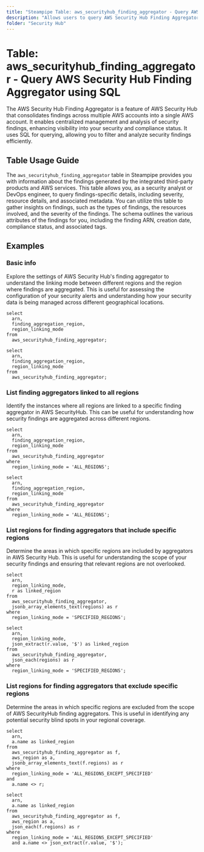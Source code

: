 ```yaml
---
title: "Steampipe Table: aws_securityhub_finding_aggregator - Query AWS Security Hub Finding Aggregator using SQL"
description: "Allows users to query AWS Security Hub Finding Aggregator to gather information about the findings that are generated by the integrated third-party products and AWS services."
folder: "Security Hub"
---
```


# Table: aws_securityhub_finding_aggregator - Query AWS Security Hub Finding Aggregator using SQL

The AWS Security Hub Finding Aggregator is a feature of AWS Security Hub that consolidates findings across multiple AWS accounts into a single AWS account. It enables centralized management and analysis of security findings, enhancing visibility into your security and compliance status. It uses SQL for querying, allowing you to filter and analyze security findings efficiently.

## Table Usage Guide

The `aws_securityhub_finding_aggregator` table in Steampipe provides you with information about the findings generated by the integrated third-party products and AWS services. This table allows you, as a security analyst or DevOps engineer, to query findings-specific details, including severity, resource details, and associated metadata. You can utilize this table to gather insights on findings, such as the types of findings, the resources involved, and the severity of the findings. The schema outlines the various attributes of the findings for you, including the finding ARN, creation date, compliance status, and associated tags.

## Examples

### Basic info
Explore the settings of AWS Security Hub's finding aggregator to understand the linking mode between different regions and the region where findings are aggregated. This is useful for assessing the configuration of your security alerts and understanding how your security data is being managed across different geographical locations.

```sql+postgres
select
  arn,
  finding_aggregation_region,
  region_linking_mode
from
  aws_securityhub_finding_aggregator;
```

```sql+sqlite
select
  arn,
  finding_aggregation_region,
  region_linking_mode
from
  aws_securityhub_finding_aggregator;
```

### List finding aggregators linked to all regions
Identify the instances where all regions are linked to a specific finding aggregator in AWS SecurityHub. This can be useful for understanding how security findings are aggregated across different regions.

```sql+postgres
select
  arn,
  finding_aggregation_region,
  region_linking_mode
from
  aws_securityhub_finding_aggregator
where
  region_linking_mode = 'ALL_REGIONS';
```

```sql+sqlite
select
  arn,
  finding_aggregation_region,
  region_linking_mode
from
  aws_securityhub_finding_aggregator
where
  region_linking_mode = 'ALL_REGIONS';
```

### List regions for finding aggregators that include specific regions
Determine the areas in which specific regions are included by aggregators in AWS Security Hub. This is useful for understanding the scope of your security findings and ensuring that relevant regions are not overlooked.

```sql+postgres
select
  arn,
  region_linking_mode,
  r as linked_region
from
  aws_securityhub_finding_aggregator,
  jsonb_array_elements_text(regions) as r
where
  region_linking_mode = 'SPECIFIED_REGIONS';
```

```sql+sqlite
select
  arn,
  region_linking_mode,
  json_extract(r.value, '$') as linked_region
from
  aws_securityhub_finding_aggregator,
  json_each(regions) as r
where
  region_linking_mode = 'SPECIFIED_REGIONS';
```

### List regions for finding aggregators that exclude specific regions
Determine the areas in which specific regions are excluded from the scope of AWS SecurityHub finding aggregators. This is useful in identifying any potential security blind spots in your regional coverage.

```sql+postgres
select
  arn,
  a.name as linked_region
from
  aws_securityhub_finding_aggregator as f,
  aws_region as a,
  jsonb_array_elements_text(f.regions) as r
where
  region_linking_mode = 'ALL_REGIONS_EXCEPT_SPECIFIED'
and
  a.name <> r;
```

```sql+sqlite
select
  arn,
  a.name as linked_region
from
  aws_securityhub_finding_aggregator as f,
  aws_region as a,
  json_each(f.regions) as r
where
  region_linking_mode = 'ALL_REGIONS_EXCEPT_SPECIFIED'
  and a.name <> json_extract(r.value, '$');
```